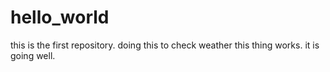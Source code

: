 # hello_world
this is the first repository.
doing this to check weather this thing works.
it is going well.
